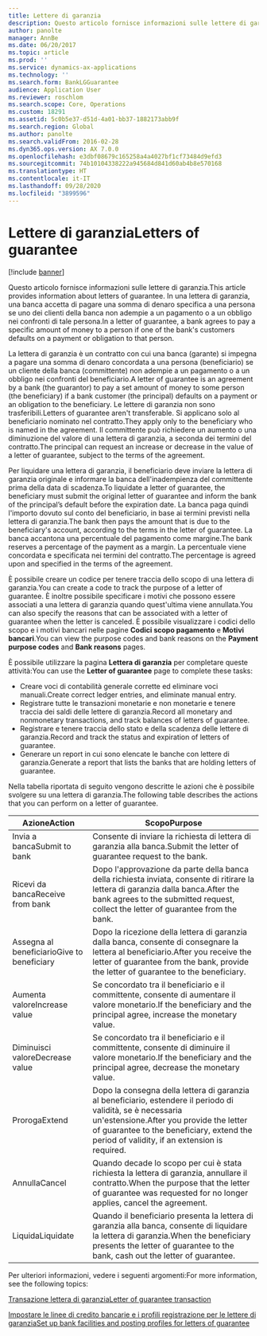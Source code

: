```yaml
---
title: Lettere di garanzia
description: Questo articolo fornisce informazioni sulle lettere di garanzia. In una lettera di garanzia, una banca accetta di pagare una somma di denaro specifica a una persona se uno dei clienti della banca non adempie a un pagamento o a un obbligo nei confronti di tale persona.
author: panolte
manager: AnnBe
ms.date: 06/20/2017
ms.topic: article
ms.prod: ''
ms.service: dynamics-ax-applications
ms.technology: ''
ms.search.form: BankLGGuarantee
audience: Application User
ms.reviewer: roschlom
ms.search.scope: Core, Operations
ms.custom: 18291
ms.assetid: 5c0b5e37-d51d-4a01-bb37-1882173abb9f
ms.search.region: Global
ms.author: panolte
ms.search.validFrom: 2016-02-28
ms.dyn365.ops.version: AX 7.0.0
ms.openlocfilehash: e3dbf08679c165258a4a4027bf1cf73484d9efd3
ms.sourcegitcommit: 74b10104338222a945684d841d60ab4b8e570168
ms.translationtype: HT
ms.contentlocale: it-IT
ms.lasthandoff: 09/28/2020
ms.locfileid: "3899596"
---
```

# <a name="letters-of-guarantee"></a><span data-ttu-id="e649f-104">Lettere di garanzia</span><span class="sxs-lookup"><span data-stu-id="e649f-104">Letters of guarantee</span></span>

[!include [banner](../includes/banner.md)]

<span data-ttu-id="e649f-105">Questo articolo fornisce informazioni sulle lettere di garanzia.</span><span class="sxs-lookup"><span data-stu-id="e649f-105">This article provides information about letters of guarantee.</span></span> <span data-ttu-id="e649f-106">In una lettera di garanzia, una banca accetta di pagare una somma di denaro specifica a una persona se uno dei clienti della banca non adempie a un pagamento o a un obbligo nei confronti di tale persona.</span><span class="sxs-lookup"><span data-stu-id="e649f-106">In a letter of guarantee, a bank agrees to pay a specific amount of money to a person if one of the bank's customers defaults on a payment or obligation to that person.</span></span> 

<span data-ttu-id="e649f-107">La lettera di garanzia è un contratto con cui una banca (garante) si impegna a pagare una somma di denaro concordata a una persona (beneficiario) se un cliente della banca (committente) non adempie a un pagamento o a un obbligo nei confronti del beneficiario.</span><span class="sxs-lookup"><span data-stu-id="e649f-107">A letter of guarantee is an agreement by a bank (the guarantor) to pay a set amount of money to some person (the beneficiary) if a bank customer (the principal) defaults on a payment or an obligation to the beneficiary.</span></span> <span data-ttu-id="e649f-108">Le lettere di garanzia non sono trasferibili.</span><span class="sxs-lookup"><span data-stu-id="e649f-108">Letters of guarantee aren't transferable.</span></span> <span data-ttu-id="e649f-109">Si applicano solo al beneficiario nominato nel contratto.</span><span class="sxs-lookup"><span data-stu-id="e649f-109">They apply only to the beneficiary who is named in the agreement.</span></span> <span data-ttu-id="e649f-110">Il committente può richiedere un aumento o una diminuzione del valore di una lettera di garanzia, a seconda dei termini del contratto.</span><span class="sxs-lookup"><span data-stu-id="e649f-110">The principal can request an increase or decrease in the value of a letter of guarantee, subject to the terms of the agreement.</span></span> 

<span data-ttu-id="e649f-111">Per liquidare una lettera di garanzia, il beneficiario deve inviare la lettera di garanzia originale e informare la banca dell'inadempienza del committente prima della data di scadenza.</span><span class="sxs-lookup"><span data-stu-id="e649f-111">To liquidate a letter of guarantee, the beneficiary must submit the original letter of guarantee and inform the bank of the principal’s default before the expiration date.</span></span> <span data-ttu-id="e649f-112">La banca paga quindi l'importo dovuto sul conto del beneficiario, in base ai termini previsti nella lettera di garanzia.</span><span class="sxs-lookup"><span data-stu-id="e649f-112">The bank then pays the amount that is due to the beneficiary's account, according to the terms in the letter of guarantee.</span></span> <span data-ttu-id="e649f-113">La banca accantona una percentuale del pagamento come margine.</span><span class="sxs-lookup"><span data-stu-id="e649f-113">The bank reserves a percentage of the payment as a margin.</span></span> <span data-ttu-id="e649f-114">La percentuale viene concordata e specificata nei termini del contratto.</span><span class="sxs-lookup"><span data-stu-id="e649f-114">The percentage is agreed upon and specified in the terms of the agreement.</span></span> 

<span data-ttu-id="e649f-115">È possibile creare un codice per tenere traccia dello scopo di una lettera di garanzia.</span><span class="sxs-lookup"><span data-stu-id="e649f-115">You can create a code to track the purpose of a letter of guarantee.</span></span> <span data-ttu-id="e649f-116">È inoltre possibile specificare i motivi che possono essere associati a una lettera di garanzia quando quest'ultima viene annullata.</span><span class="sxs-lookup"><span data-stu-id="e649f-116">You can also specify the reasons that can be associated with a letter of guarantee when the letter is canceled.</span></span> <span data-ttu-id="e649f-117">È possibile visualizzare i codici dello scopo e i motivi bancari nelle pagine **Codici scopo pagamento** e **Motivi bancari**.</span><span class="sxs-lookup"><span data-stu-id="e649f-117">You can view the purpose codes and bank reasons on the **Payment purpose codes** and **Bank reasons** pages.</span></span> 

<span data-ttu-id="e649f-118">È possibile utilizzare la pagina **Lettera di garanzia** per completare queste attività:</span><span class="sxs-lookup"><span data-stu-id="e649f-118">You can use the **Letter of guarantee** page to complete these tasks:</span></span>

-   <span data-ttu-id="e649f-119">Creare voci di contabilità generale corrette ed eliminare voci manuali.</span><span class="sxs-lookup"><span data-stu-id="e649f-119">Create correct ledger entries, and eliminate manual entry.</span></span>
-   <span data-ttu-id="e649f-120">Registrare tutte le transazioni monetarie e non monetarie e tenere traccia dei saldi delle lettere di garanzia.</span><span class="sxs-lookup"><span data-stu-id="e649f-120">Record all monetary and nonmonetary transactions, and track balances of letters of guarantee.</span></span>
-   <span data-ttu-id="e649f-121">Registrare e tenere traccia dello stato e della scadenza delle lettere di garanzia.</span><span class="sxs-lookup"><span data-stu-id="e649f-121">Record and track the status and expiration of letters of guarantee.</span></span>
-   <span data-ttu-id="e649f-122">Generare un report in cui sono elencate le banche con lettere di garanzia.</span><span class="sxs-lookup"><span data-stu-id="e649f-122">Generate a report that lists the banks that are holding letters of guarantee.</span></span>

<span data-ttu-id="e649f-123">Nella tabella riportata di seguito vengono descritte le azioni che è possibile svolgere su una lettera di garanzia.</span><span class="sxs-lookup"><span data-stu-id="e649f-123">The following table describes the actions that you can perform on a letter of guarantee.</span></span>

| <span data-ttu-id="e649f-124">Azione</span><span class="sxs-lookup"><span data-stu-id="e649f-124">Action</span></span>              | <span data-ttu-id="e649f-125">Scopo</span><span class="sxs-lookup"><span data-stu-id="e649f-125">Purpose</span></span>                                                                                                                   |
|---------------------|---------------------------------------------------------------------------------------------------------------------------|
| <span data-ttu-id="e649f-126">Invia a banca</span><span class="sxs-lookup"><span data-stu-id="e649f-126">Submit to bank</span></span>      | <span data-ttu-id="e649f-127">Consente di inviare la richiesta di lettera di garanzia alla banca.</span><span class="sxs-lookup"><span data-stu-id="e649f-127">Submit the letter of guarantee request to the bank.</span></span>                                                                       |
| <span data-ttu-id="e649f-128">Ricevi da banca</span><span class="sxs-lookup"><span data-stu-id="e649f-128">Receive from bank</span></span>   | <span data-ttu-id="e649f-129">Dopo l'approvazione da parte della banca della richiesta inviata, consente di ritirare la lettera di garanzia dalla banca.</span><span class="sxs-lookup"><span data-stu-id="e649f-129">After the bank agrees to the submitted request, collect the letter of guarantee from the bank.</span></span>                            |
| <span data-ttu-id="e649f-130">Assegna al beneficiario</span><span class="sxs-lookup"><span data-stu-id="e649f-130">Give to beneficiary</span></span> | <span data-ttu-id="e649f-131">Dopo la ricezione della lettera di garanzia dalla banca, consente di consegnare la lettera al beneficiario.</span><span class="sxs-lookup"><span data-stu-id="e649f-131">After you receive the letter of guarantee from the bank, provide the letter of guarantee to the beneficiary.</span></span>              |
| <span data-ttu-id="e649f-132">Aumenta valore</span><span class="sxs-lookup"><span data-stu-id="e649f-132">Increase value</span></span>      | <span data-ttu-id="e649f-133">Se concordato tra il beneficiario e il committente, consente di aumentare il valore monetario.</span><span class="sxs-lookup"><span data-stu-id="e649f-133">If the beneficiary and the principal agree, increase the monetary value.</span></span>                                                  |
| <span data-ttu-id="e649f-134">Diminuisci valore</span><span class="sxs-lookup"><span data-stu-id="e649f-134">Decrease value</span></span>      | <span data-ttu-id="e649f-135">Se concordato tra il beneficiario e il committente, consente di diminuire il valore monetario.</span><span class="sxs-lookup"><span data-stu-id="e649f-135">If the beneficiary and the principal agree, decrease the monetary value.</span></span>                                                  |
| <span data-ttu-id="e649f-136">Proroga</span><span class="sxs-lookup"><span data-stu-id="e649f-136">Extend</span></span>              | <span data-ttu-id="e649f-137">Dopo la consegna della lettera di garanzia al beneficiario, estendere il periodo di validità, se è necessaria un'estensione.</span><span class="sxs-lookup"><span data-stu-id="e649f-137">After you provide the letter of guarantee to the beneficiary, extend the period of validity, if an extension is required.</span></span> |
| <span data-ttu-id="e649f-138">Annulla</span><span class="sxs-lookup"><span data-stu-id="e649f-138">Cancel</span></span>              | <span data-ttu-id="e649f-139">Quando decade lo scopo per cui è stata richiesta la lettera di garanzia, annullare il contratto.</span><span class="sxs-lookup"><span data-stu-id="e649f-139">When the purpose that the letter of guarantee was requested for no longer applies, cancel the agreement.</span></span>                  |
| <span data-ttu-id="e649f-140">Liquida</span><span class="sxs-lookup"><span data-stu-id="e649f-140">Liquidate</span></span>           | <span data-ttu-id="e649f-141">Quando il beneficiario presenta la lettera di garanzia alla banca, consente di liquidare la lettera di garanzia.</span><span class="sxs-lookup"><span data-stu-id="e649f-141">When the beneficiary presents the letter of guarantee to the bank, cash out the letter of guarantee.</span></span>                      |


<span data-ttu-id="e649f-142">Per ulteriori informazioni, vedere i seguenti argomenti:</span><span class="sxs-lookup"><span data-stu-id="e649f-142">For more information, see the following topics:</span></span>

[<span data-ttu-id="e649f-143">Transazione lettera di garanzia</span><span class="sxs-lookup"><span data-stu-id="e649f-143">Letter of guarantee transaction</span></span>](tasks/letter-guarantee-transaction.md)

[<span data-ttu-id="e649f-144">Impostare le linee di credito bancarie e i profili registrazione per le lettere di garanzia</span><span class="sxs-lookup"><span data-stu-id="e649f-144">Set up bank facilities and posting profiles for letters of guarantee</span></span>](tasks/set-up-bank-facilities-posting-profiles.md)


